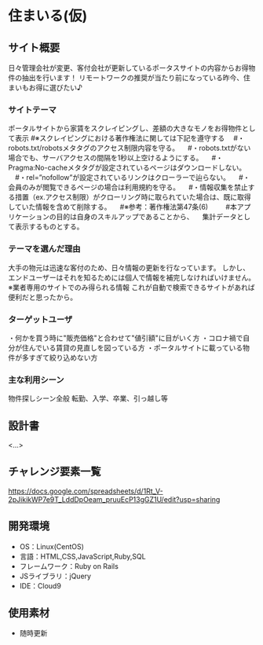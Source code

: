 # 住まいる(仮)

## サイト概要
日々管理会社が変更、客付会社が更新しているポータスサイトの内容からお得物件の抽出を行います！
リモートワークの推奨が当たり前になっている昨今、住まいもお得に選びたい♪

### サイトテーマ
ポータルサイトから家賃をスクレイピングし、差額の大きなモノをお得物件として表示
#※スクレイピングにおける著作権法に関しては下記を遵守する
　#・robots.txt/robotsメタタグのアクセス制限内容を守る。
　#・robots.txtがない場合でも、サーバアクセスの間隔を1秒以上空けるようにする。
　#・Pragma:No-cacheメタタグが設定されているページはダウンロードしない。
　#・rel=”nofollow”が設定されているリンクはクローラーで辿らない。
　#・会員のみが閲覧できるページの場合は利用規約を守る。
　#・情報収集を禁止する措置（ex.アクセス制限）がクローリング時に取られていた場合は、既に取得していた情報を含めて削除する。
　#※参考：著作権法第47条(6)
　
　#本アプリケーションの目的は自身のスキルアップであることから、
　集計データとして表示するものとする。

### テーマを選んだ理由
大手の物元は迅速な客付のため、日々情報の更新を行なっています。
しかし、エンドユーザーはそれを知るためには個人で情報を補完しなければいけません。
※業者専用のサイトでのみ得られる情報
これが自動で検索できるサイトがあれば便利だと思ったから。

### ターゲットユーザ
・何かを買う時に"販売価格"と合わせて"値引額"に目がいく方
・コロナ禍で自分が住んでいる賃貸の見直しを図っている方
・ポータルサイトに載っている物件が多すぎて絞り込めない方

### 主な利用シーン
物件探しシーン全般
転勤、入学、卒業、引っ越し等

## 設計書
<...>

## チャレンジ要素一覧
https://docs.google.com/spreadsheets/d/1Rt_V-2pJikikWP7e9T_LddDpOeam_pruuEcP13gGZ1U/edit?usp=sharing

## 開発環境
- OS：Linux(CentOS)
- 言語：HTML,CSS,JavaScript,Ruby,SQL
- フレームワーク：Ruby on Rails
- JSライブラリ：jQuery
- IDE：Cloud9

## 使用素材
- 随時更新